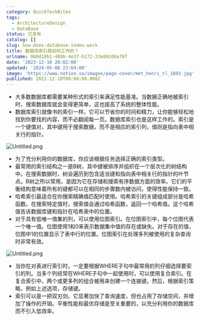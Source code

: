 ```yaml
---
category: QuickTechBites
tags:
  - ArchitectureDesign
  - DataBase
status: 已发布
catalog: []
slug: how-does-database-index-work
title: 数据库索引是如何工作的？
urlname: 068d18b1-489b-4e37-b172-33e892d6a70f
date: '2023-12-10 20:02:00'
updated: '2024-05-08 23:04:00'
image: 'https://www.notion.so/images/page-cover/met_henri_tl_1892.jpg'
published: 2022-12-10T08:00:00.000Z
---
```

- 大多数数据库都需要某种形式的索引来满足性能基准。当数据正确地被索引时，搜索数据库就会变得更简单，这也提高了系统的整体性能。
- 数据库索引就像书的索引一样。它可以节省你的时间和精力，让你能够轻松地找到你要找的内容，而不必翻阅每一页。数据库索引也是这样工作的。索引是一个键值对，其中键用于搜索数据，而不是相应的索引列，值则是指向表中相关行的指针。

![Untitled.png](https://prod-files-secure.s3.us-west-2.amazonaws.com/5d24fe63-e567-4804-86f9-9fdc62e13082/3e87f042-644d-48ab-9a58-227f3d930d71/Untitled.png?X-Amz-Algorithm=AWS4-HMAC-SHA256&X-Amz-Content-Sha256=UNSIGNED-PAYLOAD&X-Amz-Credential=ASIAZI2LB466Q6755BFO%2F20250305%2Fus-west-2%2Fs3%2Faws4_request&X-Amz-Date=20250305T053945Z&X-Amz-Expires=3600&X-Amz-Security-Token=IQoJb3JpZ2luX2VjEMX%2F%2F%2F%2F%2F%2F%2F%2F%2F%2FwEaCXVzLXdlc3QtMiJHMEUCIQD%2BSmuyIb8C3LZEAEdbXrCMegAGDV0mxJCpC6hXCx1bVAIgYoJSvpri1wQsgxrTR8cM2e8FM8Y6x8QoHcKTnr9D9lMqiAQI%2Fv%2F%2F%2F%2F%2F%2F%2F%2F%2F%2FARAAGgw2Mzc0MjMxODM4MDUiDOmXbmad0zKQB2da1yrcAy2girFoBDrUCChuRuM6eBe%2BvdUQvins9IwmUzQTmxac378kFIiN8gqQO0xsQcJ2vdynWztB3g4QMLhzCkpfgCAk4QBe6aGacB7spbHhukEnTcKUXZ59bs9yKvvmUCDvJZqz9iOFxhkWTRsrnviEkqhbr73hddLc5az%2B8HHUWFQ3ArcM1Wheu%2ByLI6iycfAz%2BPIz0D2Ooo%2FlpBgmBtGVw95CXG2kOlSokO1N5KClbDjndiDRPzJB6LsGh1NE51cZBXD2yzmyErrWvkbtiRDmUjuUtWxWOIVPfiil4s3l9kS3nnnNsvTgpSBc8C0d%2FicYhvknsAj%2FDjm5NBVZqPtQj41%2FFo26zUdWraorhvNHtuN9nFW6P%2FDPyr%2BbmmWHAZUCGzQ4eT%2BSpx1KlX7BiMsic6u2oqF%2FAycZpBRUW8xPp3tXyLarv0jQBERY5lDf%2BXMFUavfu%2BgYjighjc3hV%2BKPiaHtYJfkDH1w1UuKM14%2F3kbf1VuZPpAmtnR2Ql9zxODl%2Fk02%2FqPIOgXAEc959cT85fPavWKO%2FCziJHf6sQh8qzNinvfFXVOVmr3eLlM56YnHyFVO9QApi3GZk802RfieZhw2hwKXd1xnXQK8dVOr270eoh6GiLd4ug1b5WNyMPmmn74GOqUBq1o8Rp0hhyu9chh3THX9LJxHBlUQelOlbkkf6gGIprYJXYoZEUFf2%2FVrbtqznF%2BPo%2FDZ1snjfu1Lxi%2Bczm1tehZvpWhX2INt9ZFLTM9pYjggKOXakTMlkbHFyKKcjxsj%2F%2BgW0gsi%2BB8sYklJA%2BNGbreDj%2BVDLhrzl4Y%2Fs5RpYbs%2FXuUOpcXf1kj78t9LaBB38AMLOHdgLGKrVo4khTwjmA%2BpoYyI&X-Amz-Signature=8e73596461ba4237a709d421103d0a51a71dc74c555572b6227db939e7a9897d&X-Amz-SignedHeaders=host&x-id=GetObject)

- 为了充分利用你的数据库，你应该根据任务选择正确的索引类型。
- 最常用的索引结构之一是B树，其中键被排序并组织在一个层次化的树结构中。在搜索数据时，树会遍历到包含适当键和指向表中相关行的指针的叶节点。B树之所以常用，是因为它在存储和搜索有序数据方面的效率。它们的平衡结构意味着所有的键都可以在相同的步骤数内被访问，使得性能保持一致。
- 哈希索引最适合在你搜索精确值匹配时使用。哈希索引的关键组成部分是哈希函数。在搜索特定值时，搜索值会通过哈希函数，返回一个哈希值。这个哈希值告诉数据库键和指针在哈希表中的位置。
- 对于具有低唯一值集的列，可以使用位图索引。在位图索引中，每个位图代表一个唯一值。位图使用1和0来表示数据集中值的存在或缺失。对于存在的值，位图中1的位置显示了表中行的位置。位图索引在处理多列被使用的复杂查询时非常有效。

![Untitled.png](https://prod-files-secure.s3.us-west-2.amazonaws.com/5d24fe63-e567-4804-86f9-9fdc62e13082/25e88b4a-737d-484e-85cc-b7fe2444aa3c/Untitled.png?X-Amz-Algorithm=AWS4-HMAC-SHA256&X-Amz-Content-Sha256=UNSIGNED-PAYLOAD&X-Amz-Credential=ASIAZI2LB466Q6755BFO%2F20250305%2Fus-west-2%2Fs3%2Faws4_request&X-Amz-Date=20250305T053945Z&X-Amz-Expires=3600&X-Amz-Security-Token=IQoJb3JpZ2luX2VjEMX%2F%2F%2F%2F%2F%2F%2F%2F%2F%2FwEaCXVzLXdlc3QtMiJHMEUCIQD%2BSmuyIb8C3LZEAEdbXrCMegAGDV0mxJCpC6hXCx1bVAIgYoJSvpri1wQsgxrTR8cM2e8FM8Y6x8QoHcKTnr9D9lMqiAQI%2Fv%2F%2F%2F%2F%2F%2F%2F%2F%2F%2FARAAGgw2Mzc0MjMxODM4MDUiDOmXbmad0zKQB2da1yrcAy2girFoBDrUCChuRuM6eBe%2BvdUQvins9IwmUzQTmxac378kFIiN8gqQO0xsQcJ2vdynWztB3g4QMLhzCkpfgCAk4QBe6aGacB7spbHhukEnTcKUXZ59bs9yKvvmUCDvJZqz9iOFxhkWTRsrnviEkqhbr73hddLc5az%2B8HHUWFQ3ArcM1Wheu%2ByLI6iycfAz%2BPIz0D2Ooo%2FlpBgmBtGVw95CXG2kOlSokO1N5KClbDjndiDRPzJB6LsGh1NE51cZBXD2yzmyErrWvkbtiRDmUjuUtWxWOIVPfiil4s3l9kS3nnnNsvTgpSBc8C0d%2FicYhvknsAj%2FDjm5NBVZqPtQj41%2FFo26zUdWraorhvNHtuN9nFW6P%2FDPyr%2BbmmWHAZUCGzQ4eT%2BSpx1KlX7BiMsic6u2oqF%2FAycZpBRUW8xPp3tXyLarv0jQBERY5lDf%2BXMFUavfu%2BgYjighjc3hV%2BKPiaHtYJfkDH1w1UuKM14%2F3kbf1VuZPpAmtnR2Ql9zxODl%2Fk02%2FqPIOgXAEc959cT85fPavWKO%2FCziJHf6sQh8qzNinvfFXVOVmr3eLlM56YnHyFVO9QApi3GZk802RfieZhw2hwKXd1xnXQK8dVOr270eoh6GiLd4ug1b5WNyMPmmn74GOqUBq1o8Rp0hhyu9chh3THX9LJxHBlUQelOlbkkf6gGIprYJXYoZEUFf2%2FVrbtqznF%2BPo%2FDZ1snjfu1Lxi%2Bczm1tehZvpWhX2INt9ZFLTM9pYjggKOXakTMlkbHFyKKcjxsj%2F%2BgW0gsi%2BB8sYklJA%2BNGbreDj%2BVDLhrzl4Y%2Fs5RpYbs%2FXuUOpcXf1kj78t9LaBB38AMLOHdgLGKrVo4khTwjmA%2BpoYyI&X-Amz-Signature=9819688048510104e720ccc3805d04b50f5413daa657ebe4661aa01017f2e153&X-Amz-SignedHeaders=host&x-id=GetObject)

- 当你在对表进行索引时，一定要根据WHERE子句中最常用的列仔细选择要索引的列。当多个列经常在WHERE子句中一起使用时，可以使用复合索引。在复合索引中，两个或更多列的组合被用来创建一个连接键。然后，根据索引策略，例如上述选项，存储键。
- 索引可以是一把双刃剑。它显著加快了查询速度，但也占用了存储空间，并增加了操作的开销。平衡性能和最优存储是至关重要的，以充分利用你的数据库而不引入低效率。
